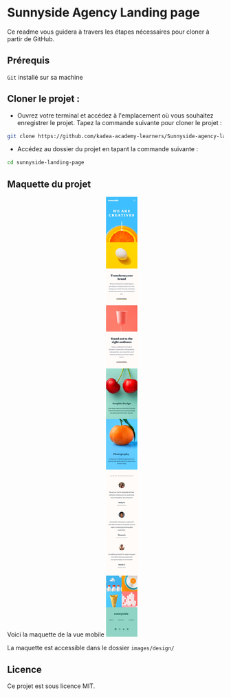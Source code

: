 # Sunnyside Agency Landing page

Ce readme vous guidera à travers les étapes nécessaires pour cloner à partir de GitHub.

## Prérequis

`Git` installé sur sa machine

## Cloner le projet :

- Ouvrez votre terminal et accédez à l'emplacement où vous souhaitez enregistrer le projet.
  Tapez la commande suivante pour cloner le projet :

```bash
git clone https://github.com/kadea-academy-learners/Sunnyside-agency-landing-page.git sunnyside-landing-page
```

- Accédez au dossier du projet en tapant la commande suivante :

```bash
cd sunnyside-landing-page
```

## Maquette du projet

Voici la maquette de la vue mobile
![Sonny and Mariel high fiving.](images/design/mobile-design.jpg)

La maquette est accessible dans le dossier `images/design/`

## Licence

Ce projet est sous licence MIT.
